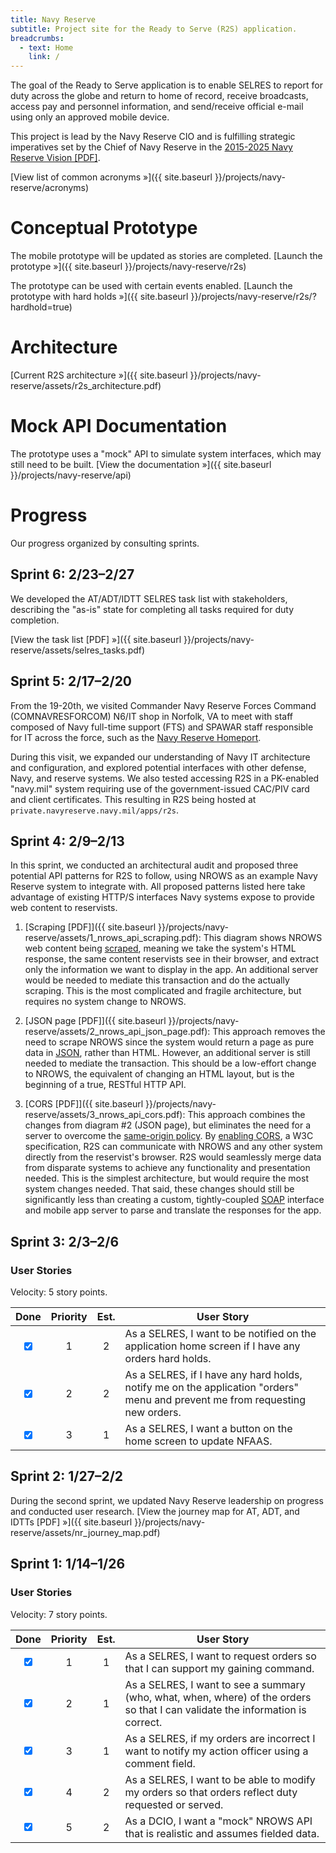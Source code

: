 ```yaml
---
title: Navy Reserve
subtitle: Project site for the Ready to Serve (R2S) application.
breadcrumbs:
  - text: Home
    link: /
---
```


The goal of the Ready to Serve application is to enable SELRES to report for duty across the globe and return to home of record, receive broadcasts, access pay and personnel information, and send/receive official e-mail using only an approved mobile device.

This project is lead by the Navy Reserve CIO and is fulfilling strategic imperatives set by the Chief of Navy Reserve in the [2015-2025 Navy Reserve Vision [PDF]](https://www.navyreserve.navy.mil/documents/NR_vision_2015.pdf).

[View list of common acronyms »]({{ site.baseurl }}/projects/navy-reserve/acronyms)

# Conceptual Prototype

The mobile prototype will be updated as stories are completed.
[Launch the prototype »]({{ site.baseurl }}/projects/navy-reserve/r2s)

The prototype can be used with certain events enabled.
[Launch the prototype with hard holds »]({{ site.baseurl }}/projects/navy-reserve/r2s/?hardhold=true)

# Architecture

[Current R2S architecture »]({{ site.baseurl }}/projects/navy-reserve/assets/r2s_architecture.pdf)

# Mock API Documentation

The prototype uses a "mock" API to simulate system interfaces, which may still need to be built.
[View the documentation »]({{ site.baseurl }}/projects/navy-reserve/api)

# Progress

Our progress organized by consulting sprints.

<!-- ## Sprint 7: 3/2–3/6 -->


## Sprint 6: 2/23–2/27

We developed the AT/ADT/IDTT SELRES task list with stakeholders, describing the "as-is" state for completing all tasks required for duty completion.

[View the task list [PDF] »]({{ site.baseurl }}/projects/navy-reserve/assets/selres_tasks.pdf)


## Sprint 5: 2/17–2/20

From the 19-20th, we visited Commander Navy Reserve Forces Command (COMNAVRESFORCOM) N6/IT shop in Norfolk, VA to meet with staff composed of Navy full-time support (FTS) and SPAWAR staff responsible for IT across the force, such as the [Navy Reserve Homeport](https://www.navyreserve.navy.mil).

During this visit, we expanded our understanding of Navy IT architecture and configuration, and explored potential interfaces with other defense, Navy, and reserve systems. We also tested accessing R2S in a PK-enabled "navy.mil" system requiring use of the government-issued CAC/PIV card and client certificates. This resulting in R2S being hosted at `private.navyreserve.navy.mil/apps/r2s`.


## Sprint 4: 2/9–2/13

In this sprint, we conducted an architectural audit and proposed three potential API patterns for R2S to follow, using NROWS as an example Navy Reserve system to integrate with. All proposed patterns listed here take advantage of existing HTTP/S interfaces Navy systems expose to provide web content to reservists.

1. [Scraping [PDF]]({{ site.baseurl }}/projects/navy-reserve/assets/1_nrows_api_scraping.pdf): This diagram shows NROWS web content being [scraped](http://en.wikipedia.org/wiki/Web_scraping), meaning we take the system's HTML response, the same content reservists see in their browser, and extract only the information we want to display in the app. An additional server would be needed to mediate this transaction and do the actually scraping. This is the most complicated and fragile architecture, but requires no system change to NROWS.

2. [JSON page [PDF]]({{ site.baseurl }}/projects/navy-reserve/assets/2_nrows_api_json_page.pdf): This approach removes the need to scrape NROWS since the system would return a page as pure data in [JSON](http://en.wikipedia.org/wiki/JSON), rather than HTML. However, an additional server is still needed to mediate the transaction. This should be a low-effort change to NROWS, the equivalent of changing an HTML layout, but is the beginning of a true, RESTful HTTP API.

3. [CORS [PDF]]({{ site.baseurl }}/projects/navy-reserve/assets/3_nrows_api_cors.pdf): This approach combines the changes from diagram #2 (JSON page), but eliminates the need for a server to overcome the [same-origin policy](http://en.wikipedia.org/wiki/Same-origin_policy). By [enabling CORS](http://enable-cors.org/), a W3C specification, R2S can communicate with NROWS and any other system directly from the reservist's browser. R2S would seamlessly merge data from disparate systems to achieve any functionality and presentation needed. This is the simplest architecture, but would require the most system changes needed. That said, these changes should still be significantly less than creating a custom, tightly-coupled [SOAP](http://en.wikipedia.org/wiki/SOAP) interface and mobile app server to parse and translate the responses for the app.


## Sprint 3: 2/3–2/6

### User Stories

Velocity: 5 story points.

Done                            | Priority | Est. | User Story
:-----------------------------: | :------: | :--: | -----
<input type="checkbox" checked> | 1        | 2    | As a SELRES, I want to be notified on the application home screen if I have any orders hard holds.
<input type="checkbox" checked> | 2        | 2    | As a SELRES, if I have any hard holds, notify me on the application "orders" menu and prevent me from requesting new orders.
<input type="checkbox" checked> | 3        | 1    | As a SELRES, I want a button on the home screen to update NFAAS.


## Sprint 2: 1/27–2/2

During the second sprint, we updated Navy Reserve leadership on progress and conducted user research. [View the journey map for AT, ADT, and IDTTs [PDF] »]({{ site.baseurl }}/projects/navy-reserve/assets/nr_journey_map.pdf)


## Sprint 1: 1/14–1/26

### User Stories

Velocity: 7 story points.

Done                            | Priority | Est. | User Story
:-----------------------------: | :------: | :--: | -----
<input type="checkbox" checked> | 1        | 1    | As a SELRES, I want to request orders so that I can support my gaining command.
<input type="checkbox" checked> | 2        | 1    | As a SELRES, I want to see a summary (who, what, when, where) of the orders so that I can validate the information is correct.
<input type="checkbox" checked> | 3        | 1    | As a SELRES, if my orders are incorrect I want to notify my action officer using a comment field.
<input type="checkbox" checked> | 4        | 2    | As a SELRES, I want to be able to modify my orders so that orders reflect duty requested or served.
<input type="checkbox" checked> | 5        | 2    | As a DCIO, I want a "mock" NROWS API that is realistic and assumes fielded data.

